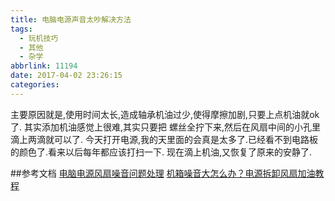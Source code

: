 ```yaml
---
title: 电脑电源声音太吵解决方法
tags:
  - 玩机技巧
  - 其他
  - 杂学
abbrlink: 11194
date: 2017-04-02 23:26:15
categories:
---
```


主要原因就是,使用时间太长,造成轴承机油过少,使得摩擦加剧,只要上点机油就ok了.
其实添加机油感觉上很难,其实只要把 螺丝全拧下来,然后在风扇中间的小孔里滴上两滴就可以了.
今天打开电源,我的天里面的会真是太多了.已经看不到电路板的颜色了.看来以后每年都应该打扫一下.
现在滴上机油,又恢复了原来的安静了.

##参考文档
[电脑电源风扇噪音问题处理](http://jingyan.baidu.com/article/a24b33cd01ffc619ff002b73.html)
[机箱噪音大怎么办？电源拆卸风扇加油教程](http://www.7edown.com/edu/article/soft_8849_1.html)
